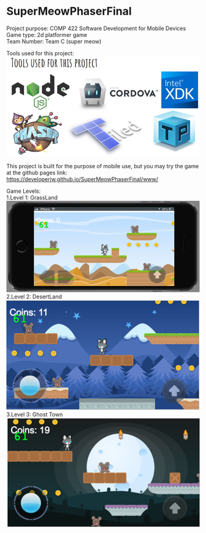 # SuperMeowPhaserFinal
<p>Project purpose: COMP 422 Software Development for Mobile Devices<br>
Game type: 2d platformer game<br>
Team Number: Team C (super meow)<br></p>

Tools used for this project:<br>
![](www/img/Tools_used.png)

This project is built for the purpose of mobile use, but you may try the game at the github pages link:
https://developerjw.github.io/SuperMeowPhaserFinal/www/



Game Levels:<br>
  1.Level 1: GrassLand<br>
  ![](www/img/lv1.png)
  <br>
  2.Level 2: DesertLand<br>
  ![](www/img/lv2.png)
  <br>
  3.Level 3: Ghost Town<br>
  ![](www/img/lv3.png)

